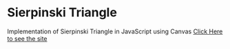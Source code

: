 # Sierpinski Triangle
Implementation of Sierpinski Triangle in JavaScript using Canvas
[Click Here to see the site](https://maliklar.github.io/sierpinski-triangle/)
